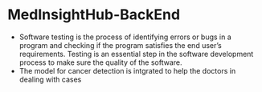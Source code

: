 # MedInsightHub-BackEnd
* Software testing is the process of identifying errors or bugs in a program and checking if 
the program satisfies the end user’s requirements. Testing is an essential step in the software development process 
to make sure the quality of the software.
* The model for cancer detection is intgrated to help the doctors in dealing with cases

